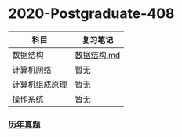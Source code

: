 # 2020-Postgraduate-408

| 科目 | 复习笔记 |
| -----| -------|
| 数据结构 | [数据结构.md](https://github.com/hao14293/2020-Postgraduate-408/blob/master/Data-Structure/Data-Structure.md) |
| 计算机网络 | 暂无 |
| 计算机组成原理 | 暂无 |
| 操作系统 | 暂无 |

### [历年真题](https://github.com/hao14293/2020-Postgraduate-408/tree/master/old-exam)
